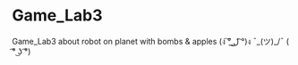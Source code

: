 # Game_Lab3
Game_Lab3 about robot on planet with bombs &amp; apples
(ง ͠° ͟ل͜ ͡°)ง
¯\_(ツ)_/¯
( ͡° ͜ʖ ͡°)
